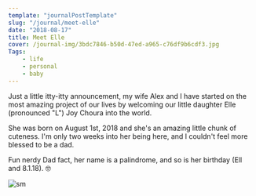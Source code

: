 ```yaml
---
template: "journalPostTemplate"
slug: "/journal/meet-elle"
date: "2018-08-17"
title: Meet Elle
cover: /journal-img/3bdc7846-b50d-47ed-a965-c76df9b6cdf3.jpg
Tags:
    - life
    - personal
    - baby
---
```


Just a little itty-itty announcement, my wife Alex and I have started on the most amazing project of our lives by welcoming our little daughter Elle (pronounced "L") Joy Choura into the world.

She was born on August 1st, 2018 and she's an amazing little chunk of cuteness. I'm only two weeks into her being here, and I couldn't feel more blessed to be a dad.

Fun nerdy Dad fact, her name is a palindrome, and so is her birthday (Ell and 8.1.18). 🤓

![sm](/journal-img/97a80930-f631-485f-828f-5b48f20d7150-animation.gif)
